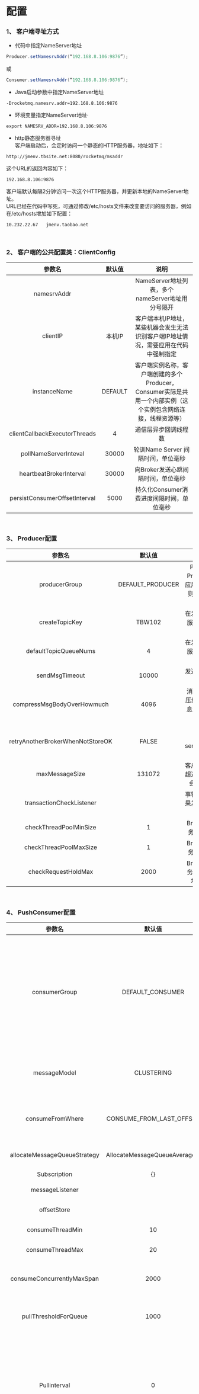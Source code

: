 # 配置

### 1、 客户端寻址方式
* 代码中指定NameServer地址  
```java
Producer.setNamesrvAddr(“192.168.8.106:9876”);
```
或
```java
Consumer.setNamesrvAddr(“192.168.8.106:9876”);
```

* Java启动参数中指定NameServer地址  
```shell
-Drocketmq.namesrv.addr=192.168.8.106:9876
```

* 环境变量指定NameServer地址·
```shell
export NAMESRV_ADDR=192.168.8.106:9876
```
* http静态服务器寻址  
客户端启动后，会定时访问一个静态的HTTP服务器，地址如下：  
```
http://jmenv.tbsite.net:8080/rocketmq/msaddr
```
这个URL的返回内容如下：
```
192.168.8.106:9876
```
客户端默认每隔2分钟访问一次这个HTTP服务器，并更新本地的NameServer地址。  
URL已经在代码中写死，可通过修改/etc/hosts文件来改变要访问的服务器，例如在/etc/hosts增加如下配置：
```shell
10.232.22.67   jmenv.taobao.net
```
&nbsp;&nbsp;

### 2、 客户端的公共配置类：ClientConfig

|       参数名        |   默认值    |                            说明                            |
|:------------------:|:-----------:|:----------------------------------------------------------:|
| namesrvAddr        |             | NameServer地址列表，多个nameServer地址用分号隔开              |
| clientIP           | 本机IP      | 客户端本机IP地址，某些机器会发生无法识别客户端IP地址情况，需要应用在代码中强制指定 |
| instanceName       | DEFAULT     | 客户端实例名称，客户端创建的多个Producer，Consumer实际是共用一个内部实例（这个实例包含网络连接，线程资源等） |
| clientCallbackExecutorThreads| 4 | 通信层异步回调线程数        |
| pollNameServerInteval| 30000     | 轮训Name Server 间隔时间，单位毫秒 |
| heartbeatBrokerInterval| 30000   | 向Broker发送心跳间隔时间，单位毫秒  |
| persistConsumerOffsetInterval| 5000   | 持久化Consumer消费进度间隔时间，单位毫秒  |
&nbsp;&nbsp;
&nbsp;&nbsp;

### 3、 Producer配置
|       参数名        |   默认值    |                            说明                            |
|:------------------:|:-----------:|:----------------------------------------------------------:|
| producerGroup      | DEFAULT_PRODUCER| Producer组名，多个Producer如果属于一个应用，发送同样的消息，则应该将它们归为同一组。|
| createTopicKey     | TBW102      | 在发送消息时，自动创建服务器不存在的topic，需要指定key         |
| defaultTopicQueueNums | 4        | 在发送消息时，自动创建服务器不存在的topic，默认创建的队列数     |
| sendMsgTimeout     | 10000       | 发送消息超时时间，单位毫秒                                   |
| compressMsgBodyOverHowmuch | 4096| 消息Body超过多大开始压缩（Consumer收到消息会自动解压缩），单位字节 |
| retryAnotherBrokerWhenNotStoreOK | FALSE| 如果发送消息返回sendResult,但是sendStatus!=SEND_OK,是否重试发送 |
| maxMessageSize     | 131072      | 客户端限制的消息大小，超过报错，同时服务端也会限制（默认128K）  |
| transactionCheckListener |       | 事物消息回查监听器，如果发送事务消息，必须设置                 |
| checkThreadPoolMinSize | 1       | Broker回查Producer事务状态时，线程池大小                      |
| checkThreadPoolMaxSize | 1       | Broker回查Producer事务状态时，线程池大小                     |
| checkRequestHoldMax | 2000       | Broker回查Producer事务状态时，Producer本地缓冲请求队列大小    |
&nbsp;&nbsp;
&nbsp;&nbsp;

### 4、 PushConsumer配置
|       参数名        |     默认值      |                            说明                            |
|:------------------:|:---------------:|:----------------------------------------------------------:|
| consumerGroup      | DEFAULT_CONSUMER| Consumer组名，多个Consumer如果属于一个应用，订阅同样的消息，且消费逻辑一致，则应将它们归为同一组|
| messageModel       | CLUSTERING      | 消息模型，支持以下两种1.集群消费2.广播消费                    |
| consumeFromWhere   | CONSUME_FROM_LAST_OFFSET | Consumer启动后，默认从什么位置开始消费              |
| allocateMessageQueueStrategy | AllocateMessageQueueAveragely | Rebalance算法实现策略              |
| Subscription       | {}              | 订阅关系                                                   |
| messageListener    |                 | 消息监听器                                                 |
| offsetStore        |                 | 消费进度存储                                               |
| consumeThreadMin   | 10              | 消费线程池数量                                             |
| consumeThreadMax   | 20              | 消费线程池数量                                             |
| consumeConcurrentlyMaxSpan | 2000    | 单队列并行消费允许的最大跨度                                |
| pullThresholdForQueue | 1000         | 拉消息本地队列缓存消息最大数                                |
| Pullinterval       | 0               | 拉消息间隔，由于是长轮询，所以为0，但是如果应用了流控，也可以设置大于0的值，单位毫秒 |
| consumeMessageBatchMaxSize | 1       | 批量消费，一次消费多少条消息                                |
| pullBatchSize      | 32              | 批量拉消息，一次最多拉多少条                               |
&nbsp;&nbsp;
&nbsp;&nbsp;

### 5、 PullConsumer配置
|       参数名        |     默认值      |                            说明                            |
|:------------------:|:---------------:|:----------------------------------------------------------:|
| consumerGroup      |                 | Conusmer组名，多个Consumer如果属于一个应用，订阅同样的消息，且消费逻辑一致，则应该将它们归为同一组|
| brokerSuspendMaxTimeMillis | 20000   | 长轮询，Consumer拉消息请求在Broker挂起最长时间，单位毫秒       |
| consumerPullTimeoutMillis | 10000    | 非长轮询，拉消息超时时间，单位毫秒                            |
| messageModel       | BROADCASTING    | 消息模型，支持以下两种：1集群消费 2广播模式                    |
| messageQueueListener |               | 监听队列变化                                                |
| offsetStore        |                 | 消费进度存储                                                |
| registerTopics     |                 | 注册的topic集合                                             |
| allocateMessageQueueStrategy|        | Rebalance算法实现策略                                       |
&nbsp;&nbsp;
&nbsp;&nbsp;

### 6、 Broker配置参数
查看Broker默认配置  
```shell
# mqbroker -m
```
|       参数名        |     默认值      |                            说明                            |
|:------------------:|:---------------:|:----------------------------------------------------------:|
| consumerGroup      |                 | Conusmer组名，多个Consumer如果属于一个应用，订阅同样的消息，且消费逻辑一致，则应该将它们归为同一组|
| listenPort         | 10911           | Broker对外服务的监听端口                                     |
| namesrvAddr        | null            | Name Server地址                                             |
| brokerIP1          | 本机IP          | 本机IP地址，默认系统自动识别，但是某些多网卡机器会存在识别错误的情况，这种情况下可以人工配置。|
| brokerName         | 本机主机名       |                                                            |
| brokerClusterName  | DefaultCluster  | Broker所属哪个集群                                          |
| brokerId           | 0               | BrokerId,必须是大于等于0的整数，0表示Master，>0表示Slave，一个Master可以挂多个Slave，Master和Slave通过BrokerName来配对|
| storePathCommitLog | $HOME/store/commitlog | commitLog存储路径                                     |
| storePathConsumeQueue | $HOME/store/consumequeue | 消费队列存储路径                                 |
| storePathIndex     | $HOME/store/index | 消息索引存储队列                                           |
| deleteWhen         | 4                 | 删除时间时间点，默认凌晨4点                                 |
| fileReservedTime   | 48                | 文件保留时间，默认48小时                                    |
| maxTransferBytesOnMessageInMemory| 262144| 单次pull消息（内存）传输的最大字节数                       |
| maxTransferCountOnMessageInMemory| 32| 单次pull消息（内存）传输的最大条数                             |
| maxTransferBytesOnMessageInDisk| 65535| 单次pull消息（磁盘）传输的最大字节数                          |
| maxTransferCountOnMessageInDisk| 8   | 单次pull消息（磁盘）传输的最大条数                             |
| messageIndexEnable | true            | 是否开启消息索引功能                                          |
| messageIndexSafe   | false           | 是否提供安全的消息索引机制，索引保证不丢                        |
| brokerRole         | ASYNC_MASTER    | Broker的角色 -ASYNC_MASTER异步复制Master  -SYNC_MASTER同步双写Master  -SLAVE |
| flushDiskType      | ASYNC_FLUSH     | 刷盘方式     -ASYNC_FLUSH异步刷盘         -SYNC_FLUSH同步刷盘  |
| cleanFileForciblyEnable | true       | 磁盘满，且无过期文件情况下TRUE表示强制删除文件，优先保证服务可用FALSE标记服务不可用，文件不删除|  
&nbsp;
&nbsp;
&nbsp;

### broker-a.properties  
```java
# 所属集群名字
brokerClusterName=rocketmq-cluster

# broker名字，注意此处不同的配置文件填写的不一样
brokerName=broker-a

# 0 表示 Master，>0 表示 Slave
brokerId=0

# nameServer地址，分号分割
namesrvAddr=rocketmq-nameserver1:9876;rocketmq-nameserver2:9876;rocketmq-nameserver3:9876;

# 在发送消息时，自动创建服务器不存在的topic，默认创建的队列数
defaultTopicQueueNums=4

# 是否允许 Broker 自动创建Topic，建议线下开启，线上关闭
autoCreateTopicEnable=true

# 是否允许 Broker 自动创建订阅组，建议线下开启，线上关闭
autoCreateSubscriptionGroup=true

# Broker 对外服务的监听端口
listenPort=10911

# 删除文件时间点，默认凌晨 4点
deleteWhen=04

# 文件保留时间，默认 48 小时
fileReservedTime=120

# commitLog每个文件的大小默认1G
mapedFileSizeCommitLog=1073741824

# ConsumeQueue每个文件默认存30W条，根据业务情况调整
mapedFileSizeConsumeQueue=300000
#destroyMapedFileIntervalForcibly=120000
#redeleteHangedFileInterval=120000

# 检测物理文件磁盘空间
diskMaxUsedSpaceRatio=88

# 存储路径
storePathRootDir=/opt/rocketmq/store

# commitLog 存储路径
storePathCommitLog=/opt/rocketmq/store/commitlog

# 消费队列存储路径存储路径
storePathConsumeQueue=/opt/rocketmq/store/consumequeue

# 消息索引存储路径
storePathIndex=/opt/rocketmq/store/index

# checkpoint 文件存储路径
storeCheckpoint=/opt/rocketmq/store/checkpoint

# abort 文件存储路径
abortFile=/opt/rocketmq/store/abort

# 限制的消息大小
maxMessageSize=65536
#flushCommitLogLeastPages=4
#flushConsumeQueueLeastPages=2
#flushCommitLogThoroughInterval=10000
#flushConsumeQueueThoroughInterval=60000

# Broker 的角色
#- ASYNC_MASTER 异步复制Master
#- SYNC_MASTER 同步双写Master
#- SLAVE
brokerRole=ASYNC_MASTER

# 刷盘方式
#- ASYNC_FLUSH 异步刷盘
#- SYNC_FLUSH 同步刷盘
flushDiskType=ASYNC_FLUSH
#checkTransactionMessageEnable=false

# 发消息线程池数量
#sendMessageThreadPoolNums=128

# 拉消息线程池数量
#pullMessageThreadPoolNums=128

# 强制指定本机IP，需要根据每台机器进行修改。官方介绍可为空，系统默认自动识别，但多网卡时IP地址可能读取错误
brokerIP1=192.168.1.7
```
&nbsp;
&nbsp;

### broker-a-s.properties  
```java
# 所属集群名字
brokerClusterName=rocketmq-cluster

# broker名字，注意此处不同的配置文件填写的不一样
brokerName=broker-a

# 0 表示 Master，>0 表示 Slave
brokerId=1

# nameServer地址，分号分割
namesrvAddr=rocketmq-nameserver1:9876;rocketmq-nameserver2:9876;rocketmq-nameserver3:9876;

# 在发送消息时，自动创建服务器不存在的topic，默认创建的队列数
defaultTopicQueueNums=4

# 是否允许 Broker 自动创建Topic，建议线下开启，线上关闭
autoCreateTopicEnable=true

# 是否允许 Broker 自动创建订阅组，建议线下开启，线上关闭
autoCreateSubscriptionGroup=true

# Broker 对外服务的监听端口
listenPort=10911

# 删除文件时间点，默认凌晨 4点
deleteWhen=04

# 文件保留时间，默认 48 小时
fileReservedTime=120

# commitLog每个文件的大小默认1G
mapedFileSizeCommitLog=1073741824

# ConsumeQueue每个文件默认存30W条，根据业务情况调整
mapedFileSizeConsumeQueue=300000
#destroyMapedFileIntervalForcibly=120000
#redeleteHangedFileInterval=120000

# 检测物理文件磁盘空间
diskMaxUsedSpaceRatio=88

# 存储路径
storePathRootDir=/opt/rocketmq/store

# commitLog 存储路径
storePathCommitLog=/opt/rocketmq/store/commitlog

# 消费队列存储路径存储路径
storePathConsumeQueue=/opt/rocketmq/store/consumequeue

# 消息索引存储路径
storePathIndex=/opt/rocketmq/store/index

# checkpoint 文件存储路径
storeCheckpoint=/opt/rocketmq/store/checkpoint

# abort 文件存储路径
abortFile=/opt/rocketmq/store/abort

# 限制的消息大小
maxMessageSize=65536
#flushCommitLogLeastPages=4
#flushConsumeQueueLeastPages=2
#flushCommitLogThoroughInterval=10000
#flushConsumeQueueThoroughInterval=60000

# Broker 的角色
#- ASYNC_MASTER 异步复制Master
#- SYNC_MASTER 同步双写Master
#- SLAVE
brokerRole=SLAVE

# 刷盘方式
#- ASYNC_FLUSH 异步刷盘
#- SYNC_FLUSH 同步刷盘
flushDiskType=ASYNC_FLUSH
#checkTransactionMessageEnable=false

# 发消息线程池数量
#sendMessageThreadPoolNums=128

# 拉消息线程池数量
#pullMessageThreadPoolNums=128

# 强制指定本机IP，需要根据每台机器进行修改。官方介绍可为空，系统默认自动识别，但多网卡时IP地址可能读取错误
brokerIP1=192.168.1.149
```